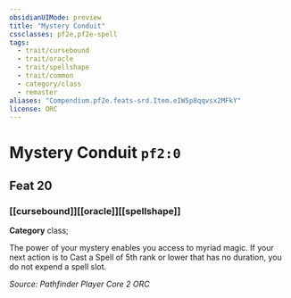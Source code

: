 ```yaml
---
obsidianUIMode: preview
title: "Mystery Conduit"
cssclasses: pf2e,pf2e-spell
tags:
  - trait/cursebound
  - trait/oracle
  - trait/spellshape
  - trait/common
  - category/class
  - remaster
aliases: "Compendium.pf2e.feats-srd.Item.eIW5p8qqvsx2MFkY"
license: ORC
---
```

# Mystery Conduit `pf2:0`
## Feat 20
### [[cursebound]][[oracle]][[spellshape]]

**Category** class; 




The power of your mystery enables you access to myriad magic. If your next action is to Cast a Spell of 5th rank or lower that has no duration, you do not expend a spell slot.

*Source: Pathfinder Player Core 2*
*ORC*